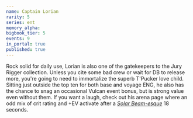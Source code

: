 ```yaml
---
name: Captain Lorian
rarity: 5
series: ent
memory_alpha:
bigbook_tier: 5
events: 9
in_portal: true
published: true
---
```


Rock solid for daily use, Lorian is also one of the gatekeepers to the Jury Rigger collection. Unless you cite some bad crew or wait for DB to release more, you're going to need to immortalize the superb T'Pucker love child. Sitting just outside the top ten for both base and voyage ENG, he also has the chance to snag an occasional Vulcan event bonus, but is strong value even without them. If you want a laugh, check out his arena page where an odd mix of crit rating and +EV activate after a [_Solar Beam-esque_](https://bulbapedia.bulbagarden.net/wiki/Solar_Beam_(move)#Generation_I) 18 seconds.
